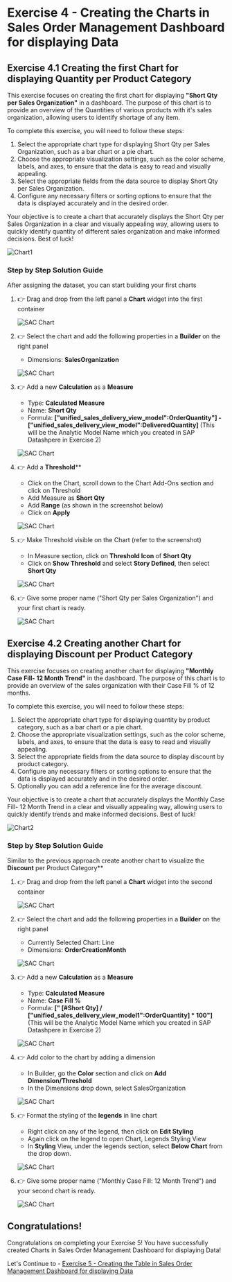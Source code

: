 # Exercise 4 - Creating the Charts in Sales Order Management Dashboard for displaying Data

## Exercise 4.1 Creating the first Chart for displaying **Quantity per Product Category**

This exercise focuses on creating the first chart for displaying **"Short Qty per Sales Organization"** in a dashboard. The purpose of this chart is to provide an overview of the Quantities of various products with it's sales organization, allowing users to identify shortage of any item.

To complete this exercise, you will need to follow these steps:

1. Select the appropriate chart type for displaying Short Qty per Sales Organization, such as a bar chart or a pie chart.
2. Choose the appropriate visualization settings, such as the color scheme, labels, and axes, to ensure that the data is easy to read and visually appealing.
3. Select the appropriate fields from the data source to display Short Qty per Sales Organization.
4. Configure any necessary filters or sorting options to ensure that the data is displayed accurately and in the desired order.

Your objective is to create a chart that accurately displays the Short Qty per Sales Organization in a clear and visually appealing way, allowing users to quickly identify quantity of different sales organization and make informed decisions. Best of luck!

 ![Chart1](images/sacchart1.png)

### Step by Step Solution Guide

After assigning the dataset, you can start building your first charts

1. 👉 Drag and drop from the left panel a **Chart** widget into the first container

   ![SAC Chart](images/sacchart1drag.png)

2. 👉 Select the chart and add the following properties in a **Builder** on the right panel 
    - Dimensions: **SalesOrganization**

   ![SAC Chart](images/chart1properties.png)

3. 👉 Add a new **Calculation** as a **Measure**
    - Type: **Calculated Measure**
    - Name: **Short Qty**
    - Formula: **["unified_sales_delivery_view_model":OrderQuantity"] - ["unified_sales_delivery_view_model":DeliveredQuantity]** (This will be the Analytic Model Name which you created in SAP Datashpere in Exercise 2)

   ![SAC Chart](images/chartcalculatedc.png)

4. 👉 Add a **Threshold****
    - Click on the Chart, scroll down to the Chart Add-Ons section and click on Threshold
    - Add Measure as **Short Qty**
    - Add **Range** (as shown in the screenshot below)
    - Click on **Apply**

   ![SAC Chart](images/threshold.png)

5. 👉 Make Threshold visible on the Chart (refer to the screenshot)
    - In Measure section, click on **Threshold Icon** of **Short Qty** 
    - Click on **Show Threshold** and select **Story Defined**, then select **Short Qty**

   ![SAC Chart](images/showthreshold.png)

6. 👉 Give some proper name ("Short Qty per Sales Organization") and your first chart is ready.

   ![SAC Chart](images/sacchart1.png)


## Exercise 4.2 Creating another Chart for displaying **Discount per Product Category**

This exercise focuses on creating another chart for displaying **"Monthly Case Fill- 12 Month Trend"** in the dashboard. The purpose of this chart is to provide an overview of the sales organization with their Case Fill % of 12 months.

To complete this exercise, you will need to follow these steps:

1. Select the appropriate chart type for displaying quantity by product category, such as a bar chart or a pie chart.
2. Choose the appropriate visualization settings, such as the color scheme, labels, and axes, to ensure that the data is easy to read and visually appealing.
3. Select the appropriate fields from the data source to display discount by product category.
4. Configure any necessary filters or sorting options to ensure that the data is displayed accurately and in the desired order.
5. Optionally you can add a reference line for the average discount.

Your objective is to create a chart that accurately displays the Monthly Case Fill- 12 Month Trend in a clear and visually appealing way, allowing users to quickly identify trends and make informed decisions. Best of luck!
 
 ![Chart2](images/sacchart2.png)

### Step by Step Solution Guide

Similar to the previous approach create another chart to visualize the **Discount** per Product Category**

1. 👉 Drag and drop from the left panel a **Chart** widget into the second container

   ![SAC Chart](images/sacchart2drag.png)

2. 👉 Select the chart and add the following properties in a **Builder** on the right panel 
    - Currently Selected Chart: Line
    - Dimensions: **OrderCreationMonth**

   ![SAC Chart](images/chartproperties.png)

3. 👉 Add a new **Calculation** as a **Measure**
    - Type: **Calculated Measure**
    - Name: **Case Fill %**
    - Formula: **[" [#Short Qty] / ["unified_sales_delivery_view_model1":OrderQuantity] \* 100"]** (This will be the Analytic Model Name which you created in SAP Datashpere in Exercise 2)

   ![SAC Chart](images/chart2calculatedc.png)

4. 👉 Add color to the chart by adding a dimension
    - In Builder, go the **Color** section and click on **Add Dimension/Threshold**
    - In the Dimensions drop down, select SalesOrganization

   ![SAC Chart](images/colordimension.png)

5. 👉 Format the styling of the **legends** in line chart
    - Right click on any of the legend, then click on **Edit Styling**
    - Again click on the legend to open Chart, Legends Styling View
    - In **Styling** View, under the legends section, select **Below Chart** from the drop down.

   ![SAC Chart](images/legendposition.png)

7. 👉 Give some proper name ("Monthly Case Fill: 12 Month Trend") and your second chart is ready.

   ![SAC Chart](images/sacchart2.png)

## Congratulations!

Congratulations on completing your Exercise 5! You have successfully created Charts in Sales Order Management Dashboard for displaying Data!

Let's Continue to - [Exercise 5 - Creating the Table in Sales Order Management Dashboard for displaying Data](../ex5/README.md)